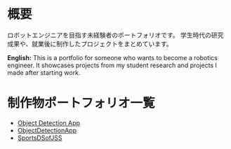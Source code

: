 # 概要
ロボットエンジニアを目指す未経験者のポートフォリオです。 学生時代の研究成果や、就業後に制作したプロジェクトをまとめています。

**English:**
This is a portfolio for someone who wants to become a robotics engineer. It showcases projects from my student research and projects I made after starting work.


# 制作物ポートフォリオ一覧
- [Object Detection App](https://github.com/molly6052/portfolio/tree/c41c3da2d6d242c6309d120489f3fa30410c3ed6/CampusDumpDetection)
- [ObjectDetectionApp](https://github.com/molly6052/portfolio/tree/c41c3da2d6d242c6309d120489f3fa30410c3ed6/ObjectDetectionApp)
- [SportsDSofJSS](https://github.com/molly6052/portfolio/tree/c41c3da2d6d242c6309d120489f3fa30410c3ed6/SportsDSofJSS)
